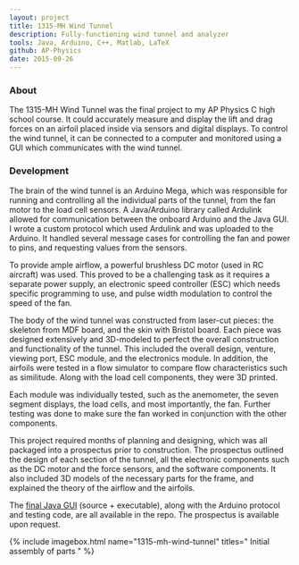 ```yaml
---
layout: project
title: 1315-MH Wind Tunnel
description: Fully-functioning wind tunnel and analyzer
tools: Java, Arduino, C++, Matlab, LaTeX
github: AP-Physics
date: 2015-09-26
---
```


### About

The 1315-MH Wind Tunnel was the final project to my AP Physics C high school course. It could accurately measure and display the lift and drag forces on an airfoil placed inside via sensors and digital displays. To control the wind tunnel, it can be connected to a computer and monitored using a GUI which communicates with the wind tunnel.

### Development

The brain of the wind tunnel is an Arduino Mega, which was responsible for running and controlling all the individual parts of the tunnel, from the fan motor to the load cell sensors. A Java/Arduino library called Ardulink allowed for communication between the onboard Arduino and the Java GUI. I wrote a custom protocol which used Ardulink and was uploaded to the Arduino. It handled several message cases for controlling the fan and power to pins, and requesting values from the sensors.

To provide ample airflow, a powerful brushless DC motor (used in RC aircraft) was used. This proved to be a challenging task as it requires a separate power supply, an electronic speed controller (ESC) which needs specific programming to use, and pulse width modulation to control the speed of the fan.

The body of the wind tunnel was constructed from laser-cut pieces: the skeleton from MDF board, and the skin with Bristol board. Each piece was designed extensively and 3D-modeled to perfect the overall construction and functionality of the tunnel. This included the overall design, venture, viewing port, ESC module, and the electronics module. In addition, the airfoils were tested in a flow simulator to compare flow characteristics such as similitude. Along with the load cell components, they were 3D printed.

Each module was individually tested, such as the anemometer, the seven segment displays, the load cells, and most importantly, the fan. Further testing was done to make sure the fan worked in conjunction with the other components.

This project required months of planning and designing, which was all packaged into a prospectus prior to construction. The prospectus outlined the design of each section of the tunnel, all the electronic components such as the DC motor and the force sensors, and the software components. It also included 3D models of the necessary parts for the frame, and explained the theory of the airflow and the airfoils.

The [final Java GUI](https://github.com/LenKagamine/AP-Physics/tree/master/Summative) (source + executable), along with the Arduino protocol and testing code, are all available in the repo. The prospectus is available upon request.

{% include imagebox.html name="1315-mh-wind-tunnel" titles="
	Initial assembly of parts
" %}